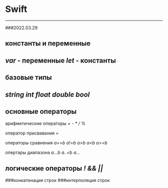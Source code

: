 # Swift 
---

###2022.03.29

## константы и переменные 

_var_  - переменные 
_let_  - константы
---

## базовые типы

_string_
_int_
_float_
_double_
_bool_
---

## основные операторы

арифметические операторы _+_  _-_  _*_  _/_  _%_

оператор присвавания _=_

операторы сравнения _a==b_  _a!=b_  _a>b_  _a<b_  _a>=b_

опертары диапазона _a...b_  _a..<b_  _a..._

логические операторы _!_  _&&_  _||_ 
---

###конкатенация строк
###интерполяция строк
